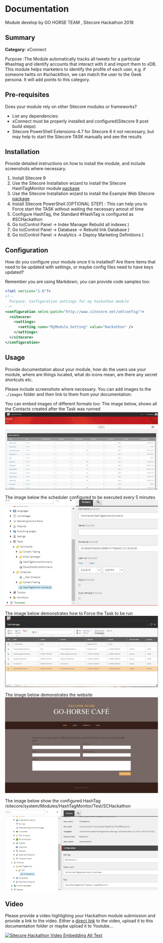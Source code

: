 # Documentation

Module develop by GO HORSE TEAM , Sitecore Hackathon 2018

## Summary

**Category:** xConnect

Purpose :The Module automatically tracks all tweets for a particular #hashtag and identify accounts that interact with it and import them to xDB. This module helps marketers 
to identify the profile of each user, e.g. if someone twitts on #schackthon, we can match the user to the Geek persona. 
It will add points to this category.

## Pre-requisites

Does your module rely on other Sitecore modules or frameworks?

- List any dependencies: 
- xConnect must be properly installed and configured(Sitecore 9 post build steps)
- Sitecore PowerShell Extensions-4.7 for Sitecore 8 it not necessary, but may help to start the Sitecore TASK manually and see the results

## Installation

Provide detailed instructions on how to install the module, and include screenshots where necessary.
1. Install Sitecore 9
2. Use the Sitecore Installation wizard to install the Sitecore HashTagMonitor module [package](#link-to-package)
3. Use the Sitecore Installation wizard to install the Example Web Sitecore [package](#link-to-package)
4. Install Sitecore PowerShell [OPTIONAL STEP] : This can help you to Force start the TASK without waiting the necessary amout of time
5. Configure HashTag, the Standard #HashTag is configured as #SCHackathon
6. Go to(Control Panel ->  Index Manager Rebuild all indexes )
7. Go to(Control Panel ->  Database -> Rebuild link Database )
8. Go to(Control Panel ->  Analytics  -> Deploy Marketing Definitions )


## Configuration

How do you configure your module once it is installed? Are there items that need to be updated with settings, or maybe config files need to have keys updated?

Remember you are using Markdown, you can provide code samples too:

```xml
<?xml version="1.0"?>
<!--
  Purpose: Configuration settings for my hackathon module
-->
<configuration xmlns:patch="http://www.sitecore.net/xmlconfig/">
  <sitecore>
    <settings>
      <setting name="MyModule.Setting" value="Hackathon" />
    </settings>
  </sitecore>
</configuration>
```

## Usage

Provide documentation  about your module, how do the users use your module, where are things located, what do icons mean, are there any secret shortcuts etc.

Please include screenshots where necessary. You can add images to the `./images` folder and then link to them from your documentation:

You can embed images of different formats too:
The image below, shows all the Contacts created after the Task was runned
![Contacts](images/contacts.png?raw=true "Contacts")

The image below the scheduler configured to be executed every 5 minutes
![Task Scheduler](images/taskscheduler.png?raw=true "Task Scheduler")

The image below demonstrates how to Force the Task to be run
![Task Scheduler](images/powershellforcetask.png?raw=true "Powershell Task")

The image below demonstrates the website
![Visit Us](images/VisitUs.png?raw=true "Visit Us")

The image below show the configured HashTag
/sitecore/system/Modules/HashTagMonitor/Test/SCHackathon
![HashTag](images/configurehashtag.png?raw=true "Configure HashTag")

## Video

Please provide a video highlighing your Hackathon module submission and provide a link to the video. Either a [direct link](https://www.youtube.com/watch?v=EpNhxW4pNKk) to the video, upload it to this documentation folder or maybe upload it to Youtube...

[![Sitecore Hackathon Video Embedding Alt Text](https://img.youtube.com/vi/EpNhxW4pNKk/0.jpg)](https://www.youtube.com/watch?v=EpNhxW4pNKk)
